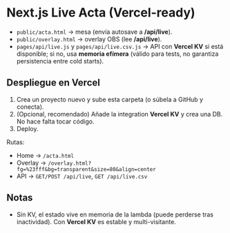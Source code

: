 # Next.js Live Acta (Vercel-ready)

- `public/acta.html` → mesa (envía autosave a **/api/live**).
- `public/overlay.html` → overlay OBS (lee **/api/live**).
- `pages/api/live.js` y `pages/api/live.csv.js` → API con **Vercel KV** si está disponible; si no, usa **memoria efímera** (válido para tests, no garantiza persistencia entre cold starts).

## Despliegue en Vercel
1. Crea un proyecto nuevo y sube esta carpeta (o súbela a GitHub y conecta).
2. (Opcional, recomendado) Añade la integration **Vercel KV** y crea una DB. No hace falta tocar código.
3. Deploy.

Rutas:
- Home → `/acta.html`
- Overlay → `/overlay.html?fg=%23fff&bg=transparent&size=80&align=center`
- API → `GET/POST /api/live`, `GET /api/live.csv`

## Notas
- Sin KV, el estado vive en memoria de la lambda (puede perderse tras inactividad). Con **Vercel KV** es estable y multi-visitante.
